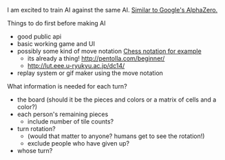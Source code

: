 
I am excited to train AI against the same AI. [Similar to Google's AlphaZero.](https://deepmind.com/blog/alphago-zero-learning-scratch)

Things to do first before making AI
* good public api
* basic working game and UI
* possibly some kind of move notation [Chess notation for example](https://en.wikipedia.org/wiki/Chess_notation#Notation_systems_for_humans)
  * its already a thing! http://pentolla.com/beginner/
  * http://lut.eee.u-ryukyu.ac.jp/dc14/
* replay system or gif maker using the move notation

What information is needed for each turn?
* the board (should it be the pieces and colors or a matrix of cells and a color?)
* each person's remaining pieces
  * include number of tile counts?
* turn rotation?
  * (would that matter to anyone? humans get to see the rotation!) 
  * exclude people who have given up?
* whose turn?

